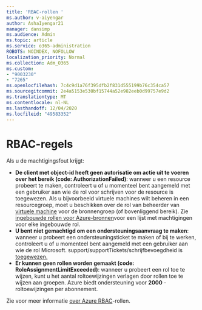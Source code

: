 ```yaml
---
title: 'RBAC-rollen '
ms.author: v-aiyengar
author: AshaIyengar21
manager: dansimp
ms.audience: Admin
ms.topic: article
ms.service: o365-administration
ROBOTS: NOINDEX, NOFOLLOW
localization_priority: Normal
ms.collection: Adm_O365
ms.custom:
- "9003230"
- "7265"
ms.openlocfilehash: 7c4c9d1a76f395dfb2f831d555199b76c354ca57
ms.sourcegitcommit: 2e4a5153e530bf15744a52e982eeb0d99757e9d2
ms.translationtype: MT
ms.contentlocale: nl-NL
ms.lasthandoff: 12/04/2020
ms.locfileid: "49583352"
---
```

# <a name="rbac-rules"></a>RBAC-regels

Als u de machtigingsfout krijgt: 

- **De client met object-id heeft geen autorisatie om actie uit te voeren over het bereik (code: AuthorizationFailed)**: wanneer u een resource probeert te maken, controleert u of u momenteel bent aangemeld met een gebruiker aan wie de rol voor schrijven voor de resource is toegewezen. Als u bijvoorbeeld virtuele machines wilt beheren in een resourcegroep, moet u beschikken over de rol van beheerder van [virtuele machine](https://docs.microsoft.com/azure/role-based-access-control/built-in-roles?WT.mc_id=Portal-Microsoft_Azure_Support#virtual-machine-contributor) voor de bronnengroep (of bovenliggend bereik). Zie [ingebouwde rollen voor Azure-bronnen](https://docs.microsoft.com/azure/role-based-access-control/built-in-roles?WT.mc_id=Portal-Microsoft_Azure_Support)voor een lijst met machtigingen voor elke ingebouwde rol.
- **U bent niet gemachtigd om een ondersteuningsaanvraag te maken**: wanneer u probeert een ondersteuningsticket te maken of bij te werken, controleert u of u momenteel bent aangemeld met een gebruiker aan wie de rol Microsoft. support/supportTickets/schrijfbevoegdheid is [toegewezen.](https://docs.microsoft.com/azure/role-based-access-control/built-in-roles?WT.mc_id=Portal-Microsoft_Azure_Support#support-request-contributor)
- **Er kunnen geen rollen worden gemaakt (code: RoleAssignmentLimitExceeded)**: wanneer u probeert een rol toe te wijzen, kunt u het aantal roltoewijzingen verlagen door rollen toe te wijzen aan groepen. Azure biedt ondersteuning voor **2000** -roltoewijzingen per abonnement.

Zie voor meer informatie [over Azure RBAC](https://docs.microsoft.com/azure/role-based-access-control/role-assignments-portal?WT.mc_id=Portal-Microsoft_Azure_Support)-rollen.
